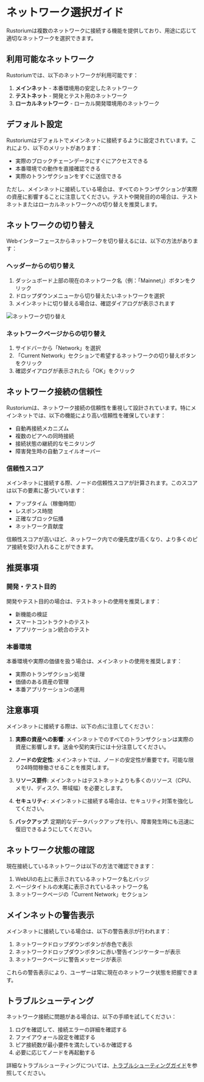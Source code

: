 # ネットワーク選択ガイド

Rustoriumは複数のネットワークに接続する機能を提供しており、用途に応じて適切なネットワークを選択できます。

## 利用可能なネットワーク

Rustoriumでは、以下のネットワークが利用可能です：

1. **メインネット** - 本番環境用の安定したネットワーク
2. **テストネット** - 開発とテスト用のネットワーク
3. **ローカルネットワーク** - ローカル開発環境用のネットワーク

## デフォルト設定

Rustoriumはデフォルトでメインネットに接続するように設定されています。これにより、以下のメリットがあります：

- 実際のブロックチェーンデータにすぐにアクセスできる
- 本番環境での動作を直接確認できる
- 実際のトランザクションをすぐに送信できる

ただし、メインネットに接続している場合は、すべてのトランザクションが実際の資産に影響することに注意してください。テストや開発目的の場合は、テストネットまたはローカルネットワークへの切り替えを推奨します。

## ネットワークの切り替え

Webインターフェースからネットワークを切り替えるには、以下の方法があります：

### ヘッダーからの切り替え

1. ダッシュボード上部の現在のネットワーク名（例：「Mainnet」）ボタンをクリック
2. ドロップダウンメニューから切り替えたいネットワークを選択
3. メインネットに切り替える場合は、確認ダイアログが表示されます

![ネットワーク切り替え](../images/network-switch.png)

### ネットワークページからの切り替え

1. サイドバーから「Network」を選択
2. 「Current Network」セクションで希望するネットワークの切り替えボタンをクリック
3. 確認ダイアログが表示されたら「OK」をクリック

## ネットワーク接続の信頼性

Rustoriumは、ネットワーク接続の信頼性を重視して設計されています。特にメインネットでは、以下の機能により高い信頼性を確保しています：

- 自動再接続メカニズム
- 複数のピアへの同時接続
- 接続状態の継続的なモニタリング
- 障害発生時の自動フェイルオーバー

### 信頼性スコア

メインネットに接続する際、ノードの信頼性スコアが計算されます。このスコアは以下の要素に基づいています：

- アップタイム（稼働時間）
- レスポンス時間
- 正確なブロック伝播
- ネットワーク貢献度

信頼性スコアが高いほど、ネットワーク内での優先度が高くなり、より多くのピア接続を受け入れることができます。

## 推奨事項

### 開発・テスト目的

開発やテスト目的の場合は、テストネットの使用を推奨します：

- 新機能の検証
- スマートコントラクトのテスト
- アプリケーション統合のテスト

### 本番環境

本番環境や実際の価値を扱う場合は、メインネットの使用を推奨します：

- 実際のトランザクション処理
- 価値のある資産の管理
- 本番アプリケーションの運用

## 注意事項

メインネットに接続する際は、以下の点に注意してください：

1. **実際の資産への影響**: メインネットでのすべてのトランザクションは実際の資産に影響します。送金や契約実行には十分注意してください。

2. **ノードの安定性**: メインネットでは、ノードの安定性が重要です。可能な限り24時間稼働させることを推奨します。

3. **リソース要件**: メインネットはテストネットよりも多くのリソース（CPU、メモリ、ディスク、帯域幅）を必要とします。

4. **セキュリティ**: メインネットに接続する場合は、セキュリティ対策を強化してください。

5. **バックアップ**: 定期的なデータバックアップを行い、障害発生時にも迅速に復旧できるようにしてください。

## ネットワーク状態の確認

現在接続しているネットワークは以下の方法で確認できます：

1. WebUIの右上に表示されているネットワーク名とバッジ
2. ページタイトルの末尾に表示されているネットワーク名
3. ネットワークページの「Current Network」セクション

## メインネットの警告表示

メインネットに接続している場合は、以下の警告表示が行われます：

1. ネットワークドロップダウンボタンが赤色で表示
2. ネットワークドロップダウンボタンに赤い警告インジケーターが表示
3. ネットワークページに警告メッセージが表示

これらの警告表示により、ユーザーは常に現在のネットワーク状態を把握できます。

## トラブルシューティング

ネットワーク接続に問題がある場合は、以下の手順を試してください：

1. ログを確認して、接続エラーの詳細を確認する
2. ファイアウォール設定を確認する
3. ピア接続数が最小要件を満たしているか確認する
4. 必要に応じてノードを再起動する

詳細なトラブルシューティングについては、[トラブルシューティングガイド](./troubleshooting.md)を参照してください。